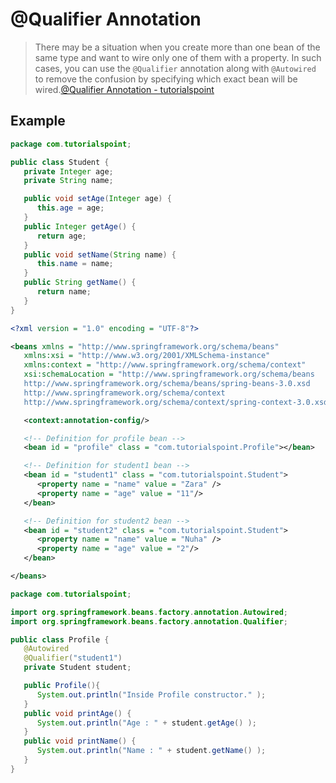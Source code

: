 # @Qualifier Annotation

> There may be a situation when you create more than one bean of the same type and want to wire only one of them with a property. In such cases, you can use the `@Qualifier` annotation along with `@Autowired` to remove the confusion by specifying which exact bean will be wired.[@Qualifier Annotation - tutorialspoint](https://www.tutorialspoint.com/spring/spring_qualifier_annotation.htm)

## Example

```java
package com.tutorialspoint;

public class Student {
   private Integer age;
   private String name;

   public void setAge(Integer age) {
      this.age = age;
   }
   public Integer getAge() {
      return age;
   }
   public void setName(String name) {
      this.name = name;
   }
   public String getName() {
      return name;
   }
}
```

```xml
<?xml version = "1.0" encoding = "UTF-8"?>

<beans xmlns = "http://www.springframework.org/schema/beans"
   xmlns:xsi = "http://www.w3.org/2001/XMLSchema-instance"
   xmlns:context = "http://www.springframework.org/schema/context"
   xsi:schemaLocation = "http://www.springframework.org/schema/beans
   http://www.springframework.org/schema/beans/spring-beans-3.0.xsd
   http://www.springframework.org/schema/context
   http://www.springframework.org/schema/context/spring-context-3.0.xsd">

   <context:annotation-config/>

   <!-- Definition for profile bean -->
   <bean id = "profile" class = "com.tutorialspoint.Profile"></bean>

   <!-- Definition for student1 bean -->
   <bean id = "student1" class = "com.tutorialspoint.Student">
      <property name = "name" value = "Zara" />
      <property name = "age" value = "11"/>
   </bean>

   <!-- Definition for student2 bean -->
   <bean id = "student2" class = "com.tutorialspoint.Student">
      <property name = "name" value = "Nuha" />
      <property name = "age" value = "2"/>
   </bean>

</beans>
```

```java
package com.tutorialspoint;

import org.springframework.beans.factory.annotation.Autowired;
import org.springframework.beans.factory.annotation.Qualifier;

public class Profile {
   @Autowired
   @Qualifier("student1")
   private Student student;

   public Profile(){
      System.out.println("Inside Profile constructor." );
   }
   public void printAge() {
      System.out.println("Age : " + student.getAge() );
   }
   public void printName() {
      System.out.println("Name : " + student.getName() );
   }
}
```